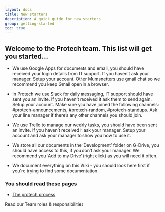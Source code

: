 ```yaml
---
layout: docs
title: New starters
description: A quick guide for new starters
group: getting-started
toc: true
---
```


<!-- TITLE: New Starters -->
<!-- SUBTITLE: A quick guide for New Starters -->

## Welcome to the Protech team. This list will get you started... 

* We use Google Apps for documents and email, you should have received your login details from IT support. If you haven’t ask your manager.  Setup your account. Other Mumsnetters use gmail chat so we recommend you keep Gmail open in a browser. 

* In Protech we use Slack for daily messaging, IT support should have sent you an invite. If you haven’t received it ask them to send again. Setup your account. Make sure you have joined the following channels: #protech-announcements, #protech-random, #protech-standups. Ask your line manager if there’s any other channels you should join. 

* We use Trello to manage our weekly tasks, you should have been sent an invite. If you haven’t received it ask your manager. Setup your account and ask your manager to show you how to use it. 

* We store all our documents in the ‘Development’ folder on G-Drive, you should have access to this, if you don’t ask your manager. We recommend you ‘Add to my Drive’ (right click) as you will need it often. 

* We document everything on this Wiki - you should look here first if you're trying to find some documentation. 

### You should read these pages 

* [The protech process](https://wiki.devmn.net/delivery/protech-process)

Read our Team roles & responsibilities


